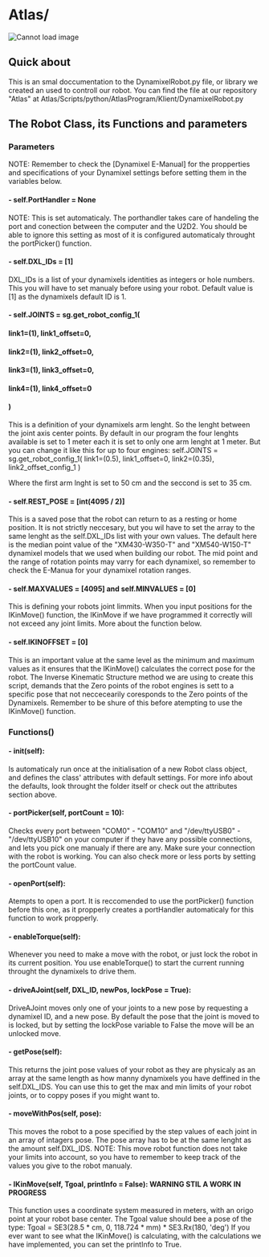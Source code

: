 # Atlas/

![Cannot load image](https://raw.githubusercontent.com/HVLrobotics/project-reporting-example/9f3fef09243d8dec53e37df6c821e7fd0ef71b9e/%E2%80%ABimages/logo.png)

## Quick about

This is an smal doccumentation to the DynamixelRobot.py file, or library we created an used to controll our robot. 
You can find the file at our repository "Atlas" at Atlas/Scripts/python/AtlasProgram/Klient/DynamixelRobot.py

## The Robot Class, its Functions and parameters

### Parameters

NOTE: Remember to check the [Dynamixel E-Manual] for the propperties and specifications of your Dynamixel settings before setting them
in the variables below.

#### - self.PortHandler = None

NOTE: This is set automaticaly.
The porthandler takes care of handeling the port and conection between the computer and the U2D2.
You should be able to ignore this setting as most of it is configured automaticaly throught the portPicker() function.

#### - self.DXL_IDs = [1]

DXL_IDs is a list of your dynamixels identities as integers or hole numbers. This you will have to set manualy before using your robot.
Default value is [1] as the dynamixels default ID is 1.

#### - self.JOINTS = sg.get_robot_config_1(
####  link1=(1), link1_offset=0,
####  link2=(1), link2_offset=0,
####  link3=(1), link3_offset=0,
####  link4=(1), link4_offset=0
#### )

This is a definition of your dynamixels arm lenght. So the lenght between the joint axis center points. 
By default in our program the four lenghts available is set to 1 meter each it is set to only one arm lenght at 1 meter. But you can change it like this for up to four engines:
self.JOINTS = sg.get_robot_config_1(
link1=(0.5), link1_offset=0,
link2=(0.35), link2_offset_config_1
)

Where the first arm lnght is set to 50 cm and the seccond is set to 35 cm.

#### - self.REST_POSE = [int(4095 / 2)]

This is a saved pose that the robot can return to as a resting or home position. It is not strictly neccesary, but you wil have to set the array to the same lenght as the
self.DXL_IDs list with your own values. The default here is the median point value of the "XM430-W350-T" and "XM540-W150-T" dynamixel models that we used when building our robot.
The mid point and the range of rotation points may varry for each dynamixel, so remember to check the E-Manua for your dynamixel rotation ranges.

#### - self.MAXVALUES = [4095]  and self.MINVALUES = [0]

This is defining your robots joint limmits. When you input positions for the IKinMove() function, the IKinMove if we have programmed it correctly will not exceed any joint limits.
More about the function below.


#### - self.IKINOFFSET = [0]

This is an important value at the same level as the minimum and maximum values as it ensures that the IKinMove() calculates the correct pose for the robot.
The Inverse Kinematic Structure method we are using to create this script,
demands that the Zero points of the robot engines is sett to a specific pose that not neccecearily coresponds to the Zero points of the Dynamixels. 
Remember to be shure of this before atempting to use the IKinMove() function.

### Functions()

#### - __init__(self):

Is automaticaly run once at the initialisation of a new Robot class object, and defines the class' attributes with default settings. 
For more info about the defaults, look throught the folder itself or check out the attributes section above.

#### - portPicker(self, portCount = 10):

Checks every port between "COM0" - "COM10" and "/dev/ttyUSB0" - "/dev/ttyUSB10" on your computer if they have any possible connections, and lets you pick one manualy if there are any.
Make sure your connection with the robot is working. You can also check more or less ports by setting the portCount value.

#### - openPort(self):

Atempts to open a port. It is reccomended to use the portPicker() function before this one,
as it propperly creates a portHandler automaticaly for this function to work propperly.

#### - enableTorque(self):

Whenever you need to make a move with the robot, or just lock the robot in its current position. 
You use enableTorque() to start the current running throught the dynamixels to drive them.

#### - driveAJoint(self, DXL_ID, newPos, lockPose = True):

DriveAJoint moves only one of your joints to a new pose by requesting a dynamixel ID, and a new pose. 
By default the pose that the joint is moved to is locked, but by setting the lockPose variable to False the move will be an unlocked move.

#### - getPose(self):

This returns the joint pose values of your robot as they are physicaly as an array at the same length as how manny dynamixels you have deffined in the self.DXL_IDS.
You can use this to get the max and min limits of your robot joints, or to coppy poses if you might want to.

#### - moveWithPos(self, pose):

This moves the robot to a pose specified by the step values of each joint in an array of intagers pose. The pose array has to be at the same lenght as the amount self.DXL_IDS.
NOTE: This move robot function does not take your limits into account, so you have to remember to keep track of the values you give to the robot manualy.

#### - IKinMove(self, Tgoal, printInfo = False): WARNING STIL A WORK IN PROGRESS

This function uses a coordinate system measured in meters, with an origo point at your robot base center. 
The Tgoal value should bee a pose of the type: Tgoal = SE3(28.5 * cm, 0, 118.724 * mm) * SE3.Rx(180, 'deg')
If you ever want to see what the IKinMove() is calculating, with the calculations we have implemented, you can set the printInfo to True.
